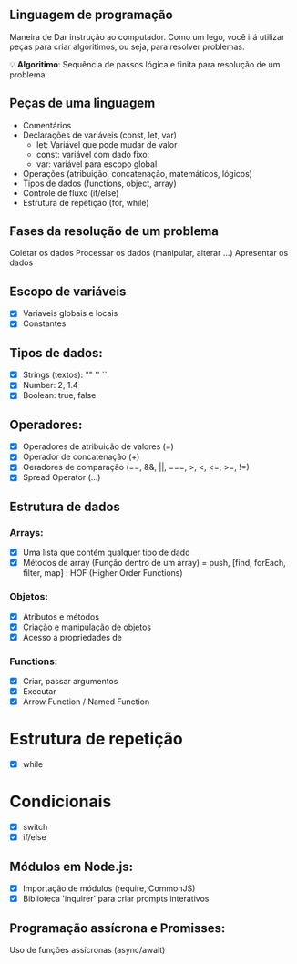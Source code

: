 ## Linguagem de programação

Maneira de Dar instrução ao computador.
Como um lego, você irá utilizar peças para criar algoritimos, ou seja, para resolver problemas.

💡 **Algoritimo**: Sequência de passos lógica e finita para resolução de um problema.

## Peças de uma linguagem

- Comentários
- Declarações de variáveis (const, let, var)
    - let: Variável que pode mudar de valor
    - const: variável com dado fixo:
    - var: variável para escopo global
- Operações (atribuição, concatenação, matemáticos, lógicos)
- Tipos de dados (functions, object, array)
- Controle de fluxo (if/else)
- Estrutura de repetição (for, while)

## Fases da resolução de um problema

Coletar os dados
Processar os dados (manipular, alterar ...)
Apresentar os dados

## Escopo de variáveis

- [X] Variaveis globais e locais
- [X] Constantes

## Tipos de dados:

- [X] Strings (textos): "" '' ``
- [X] Number: 2, 1.4
- [X] Boolean: true, false

## Operadores:

- [X] Operadores de atribuição de valores (=)
- [X] Operador de concatenação (+)
- [X] Oeradores de comparação (==, &&, ||, ===, >, <, <=, >=, !=)
- [X] Spread Operator (...)

## Estrutura de dados

### Arrays:

- [X] Uma lista que contém qualquer tipo de dado
- [X] Métodos de array (Função dentro de um array) = push, [find, forEach, filter, map] : HOF (Higher Order Functions)

### Objetos:

- [X] Atributos e métodos
- [X] Criação e manipulação de objetos
- [X] Acesso a propriedades de 

### Functions:

- [X] Criar, passar argumentos
- [X] Executar
- [X] Arrow Function / Named Function

# Estrutura de repetição
- [X] while

# Condicionais

- [X] switch
- [X] if/else

## Módulos em Node.js:

- [X] Importação de módulos (require, CommonJS)
- [X] Biblioteca 'inquirer' para criar prompts interativos

## Programação assícrona e Promisses:

Uso de funções assícronas (async/await)